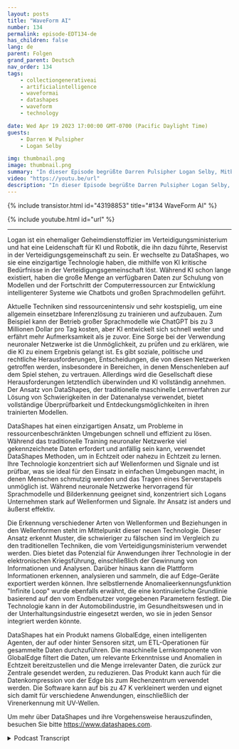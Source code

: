 ```yaml
---
layout: posts
title: "WaveForm AI"
number: 134
permalink: episode-EDT134-de
has_children: false
lang: de
parent: Folgen
grand_parent: Deutsch
nav_order: 134
tags:
    - collectiongenerativeai
    - artificialintelligence
    - waveformai
    - datashapes
    - waveform
    - technology

date: Wed Apr 19 2023 17:00:00 GMT-0700 (Pacific Daylight Time)
guests:
    - Darren W Pulsipher
    - Logan Selby

img: thumbnail.png
image: thumbnail.png
summary: "In dieser Episode begrüßte Darren Pulsipher Logan Selby, Mitbegründer und Präsident von DataShapes, wo sie einen einzigartigen Ansatz zur künstlichen Intelligenz besprechen, der dem Trend entgegenwirkt."
video: "https://youtu.be/url"
description: "In dieser Episode begrüßte Darren Pulsipher Logan Selby, Mitbegründer und Präsident von DataShapes, wo sie einen einzigartigen Ansatz zur künstlichen Intelligenz besprechen, der dem Trend entgegenwirkt."
---
```


<div>
{% include transistor.html id="43198853" title="#134 WaveForm AI" %}

{% include youtube.html id="url" %}
</div>

---

Logan ist ein ehemaliger Geheimdienstoffizier im Verteidigungsministerium und hat eine Leidenschaft für KI und Robotik, die ihn dazu führte, Reservist in der Verteidigungsgemeinschaft zu sein. Er wechselte zu DataShapes, wo sie eine einzigartige Technologie haben, die mithilfe von KI kritische Bedürfnisse in der Verteidigungsgemeinschaft löst. Während KI schon lange existiert, haben die große Menge an verfügbaren Daten zur Schulung von Modellen und der Fortschritt der Computerressourcen zur Entwicklung intelligenterer Systeme wie Chatbots und großen Sprachmodellen geführt.

Aktuelle Techniken sind ressourcenintensiv und sehr kostspielig, um eine allgemein einsetzbare Inferenzlösung zu trainieren und aufzubauen. Zum Beispiel kann der Betrieb großer Sprachmodelle wie ChatGPT bis zu 3 Millionen Dollar pro Tag kosten, aber KI entwickelt sich schnell weiter und erfährt mehr Aufmerksamkeit als je zuvor. Eine Sorge bei der Verwendung neuronaler Netzwerke ist die Unmöglichkeit, zu prüfen und zu erklären, wie die KI zu einem Ergebnis gelangt ist. Es gibt soziale, politische und rechtliche Herausforderungen, Entscheidungen, die von diesen Netzwerken getroffen werden, insbesondere in Bereichen, in denen Menschenleben auf dem Spiel stehen, zu vertrauen. Allerdings wird die Gesellschaft diese Herausforderungen letztendlich überwinden und KI vollständig annehmen. Der Ansatz von DataShapes, der traditionelle maschinelle Lernverfahren zur Lösung von Schwierigkeiten in der Datenanalyse verwendet, bietet vollständige Überprüfbarkeit und Entdeckungsmöglichkeiten in ihren trainierten Modellen.

DataShapes hat einen einzigartigen Ansatz, um Probleme in ressourcenbeschränkten Umgebungen schnell und effizient zu lösen. Während das traditionelle Training neuronaler Netzwerke viel gekennzeichnete Daten erfordert und anfällig sein kann, verwendet DataShapes Methoden, um in Echtzeit oder nahezu in Echtzeit zu lernen. Ihre Technologie konzentriert sich auf Wellenformen und Signale und ist prüfbar, was sie ideal für den Einsatz in einfachen Umgebungen macht, in denen Menschen schmutzig werden und das Tragen eines Serverstapels unmöglich ist. Während neuronale Netzwerke hervorragend für Sprachmodelle und Bilderkennung geeignet sind, konzentriert sich Logans Unternehmen stark auf Wellenformen und Signale. Ihr Ansatz ist anders und äußerst effektiv.

Die Erkennung verschiedener Arten von Wellenformen und Beziehungen in den Wellenformen steht im Mittelpunkt dieser neuen Technologie. Dieser Ansatz erkennt Muster, die schwieriger zu fälschen sind im Vergleich zu den traditionellen Techniken, die vom Verteidigungsministerium verwendet werden. Dies bietet das Potenzial für Anwendungen ihrer Technologie in der elektronischen Kriegsführung, einschließlich der Gewinnung von Informationen und Analysen. Darüber hinaus kann die Plattform Informationen erkennen, analysieren und sammeln, die auf Edge-Geräte exportiert werden können. Ihre selbstlernende Anomalieerkennungsfunktion "Infinite Loop" wurde ebenfalls erwähnt, die eine kontinuierliche Grundlinie basierend auf den vom Endbenutzer vorgegebenen Parametern festlegt. Die Technologie kann in der Automobilindustrie, im Gesundheitswesen und in der Unterhaltungsindustrie eingesetzt werden, wo sie in jeden Sensor integriert werden könnte.

DataShapes hat ein Produkt namens GlobalEdge, einen intelligenten Agenten, der auf oder hinter Sensoren sitzt, um ETL-Operationen für gesammelte Daten durchzuführen. Die maschinelle Lernkomponente von GlobalEdge filtert die Daten, um relevante Erkenntnisse und Anomalien in Echtzeit bereitzustellen und die Menge irrelevanter Daten, die zurück zur Zentrale gesendet werden, zu reduzieren. Das Produkt kann auch für die Datenkompression von der Edge bis zum Rechenzentrum verwendet werden. Die Software kann auf bis zu 47 K verkleinert werden und eignet sich damit für verschiedene Anwendungen, einschließlich der Virenerkennung mit UV-Wellen.

Um mehr über DataShapes und ihre Vorgehensweise herauszufinden, besuchen Sie bitte https://www.datashapes.com.



<details>
<summary> Podcast Transcript </summary>

<p></p>

</details>
